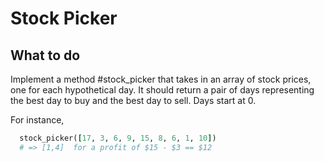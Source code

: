 # Stock Picker

## What to do

Implement a method #stock_picker that takes in an array of stock prices, one for each hypothetical day. It should return a pair of days representing the best day to buy and the best day to sell. Days start at 0.

For instance,
``` ruby
  stock_picker([17, 3, 6, 9, 15, 8, 6, 1, 10])
  # => [1,4]  for a profit of $15 - $3 == $12
  ```
